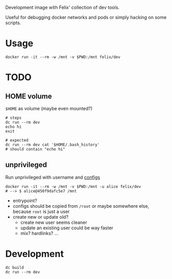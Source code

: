 Development image with Felix' collection of dev tools.

Useful for debugging docker networks and pods or simply hacking on some scripts.


# Usage
```
docker run -it --rm -w /mnt -v $PWD:/mnt felix/dev
```


# TODO

## HOME volume
`$HOME` as volume (maybe even mounted?)
```
# steps
dc run --rm dev
echo hi
exit

# expected
dc run --rm dev cat '$HOME/.bash_history'
# should contain "echo hi"
```

## unprivileged
Run unprivileged with username and
[configs](https://github.com/felixhummel/configs)
```
docker run -it --rm -w /mnt -v $PWD:/mnt -u alice felix/dev
# --> $ alice@450f9dafc5e7 /mnt
```

- entrypoint?
- configs should be copied from `/root` or maybe somewhere else,
  because `root` is just a user
- create new or update old?
  - create new user seems cleaner
  - update an existing user could be way faster
  - mix? hardlinks? ...


# Development
```
dc build
dc run --rm dev
```
